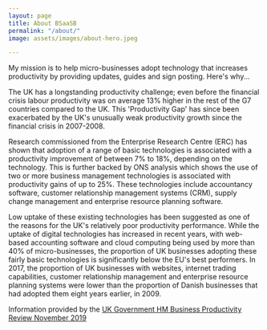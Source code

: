 ```yaml
---
layout: page
title: About BSaaSB
permalink: "/about/"
image: assets/images/about-hero.jpeg

---
```


My mission is to help micro-businesses adopt technology that increases productivity by providing updates, guides and sign posting. Here's why...

The UK has a longstanding productivity challenge; even before the financial crisis labour productivity was on average 13% higher in the rest of the G7 countries compared to the UK. This 'Productivity Gap' has since been exacerbated by the UK's unusually weak productivity growth since the financial crisis in 2007-2008.

Research commissioned from the Enterprise Research Centre (ERC) has shown that adoption of a range of basic technologies is associated with a productivity improvement of between 7% to 18%, depending on the technology. This is further backed by ONS analysis which shows the use of two or more business management technologies is associated with productivity gains of up to 25%. These technologies include accountancy software, customer relationship management systems (CRM), supply change management and enterprise resource planning software.

Low uptake of these existing technologies has been suggested as one of the reasons for the UK's relatively poor productivity performance. While the uptake of digital technologies has increased in recent years, with web-based accounting software and cloud computing being used by more than 40% of micro-businesses, the proportion of UK businesses adopting these fairly basic technologies is significantly below the EU's best performers. In 2017, the proportion of UK businesses with websites, internet trading capabilities, customer relationship management and enterprise resource planning systems were lower than the proportion of Danish businesses that had adopted them eight years earlier, in 2009.

Information provided by the [UK Government HM Business Productivity Review November 2019](https://assets.publishing.service.gov.uk/government/uploads/system/uploads/attachment_data/file/844506/business-productivity-review.pdf)





